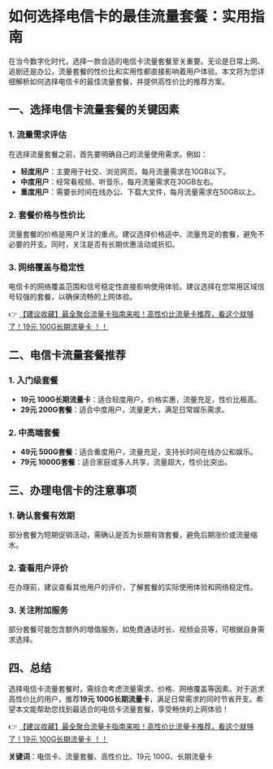 # 如何选择电信卡的最佳流量套餐：实用指南

在当今数字化时代，选择一款合适的电信卡流量套餐至关重要。无论是日常上网、追剧还是办公，流量套餐的性价比和实用性都直接影响着用户体验。本文将为您详细解析如何选择电信卡的最佳流量套餐，并提供高性价比的推荐方案。

## 一、选择电信卡流量套餐的关键因素

### 1. **流量需求评估**
   在选择流量套餐之前，首先要明确自己的流量使用需求。例如：
   - **轻度用户**：主要用于社交、浏览网页，每月流量需求在10GB以下。
   - **中度用户**：经常看视频、听音乐，每月流量需求在30GB左右。
   - **重度用户**：需要长时间在线办公、下载大文件，每月流量需求在50GB以上。

### 2. **套餐价格与性价比**
   流量套餐的价格是用户关注的重点。建议选择价格适中、流量充足的套餐，避免不必要的开支。同时，关注是否有长期优惠活动或折扣。

### 3. **网络覆盖与稳定性**
   电信卡的网络覆盖范围和信号稳定性直接影响使用体验。建议选择在您常用区域信号较强的套餐，以确保流畅的上网体验。

👉 [【建议收藏】最全聚合流量卡指南来啦！高性价比流量卡推荐，看这个就够了！19元 100G长期流量卡 ！！](https://bit.ly/Liuliangka)

## 二、电信卡流量套餐推荐

### 1. **入门级套餐**
   - **19元 100G长期流量卡**：适合轻度用户，价格实惠，流量充足，性价比极高。
   - **29元 200G套餐**：适合中度用户，流量更大，满足日常娱乐需求。

### 2. **中高端套餐**
   - **49元 500G套餐**：适合重度用户，流量充足，支持长时间在线办公和娱乐。
   - **79元 1000G套餐**：适合家庭或多人共享，流量超大，性价比突出。

## 三、办理电信卡的注意事项

### 1. **确认套餐有效期**
   部分套餐为短期促销活动，需确认是否为长期有效套餐，避免后期涨价或流量缩水。

### 2. **查看用户评价**
   在办理前，建议查看其他用户的评价，了解套餐的实际使用体验和网络稳定性。

### 3. **关注附加服务**
   部分套餐可能包含额外的增值服务，如免费通话时长、视频会员等，可根据自身需求选择。

## 四、总结

选择电信卡流量套餐时，需综合考虑流量需求、价格、网络覆盖等因素。对于追求高性价比的用户，推荐**19元 100G长期流量卡**，满足日常需求的同时节省开支。希望本文能帮助您找到最适合的电信卡流量套餐，享受畅快的上网体验！

👉 [【建议收藏】最全聚合流量卡指南来啦！高性价比流量卡推荐，看这个就够了！19元 100G长期流量卡 ！！](https://bit.ly/Liuliangka)

**关键词**：电信卡、流量套餐、高性价比、19元 100G、长期流量卡